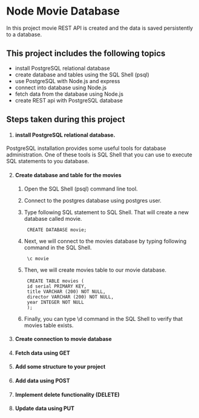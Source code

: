 
# Node Movie Database


In this project movie REST API is created and the data is saved persistently to a database.



## This project includes the following topics

- install PostgreSQL relational database
- create database and tables using the SQL Shell (psql)
- use PostgreSQL with Node.js and express
- connect into database using Node.js
- fetch data from the database using Node.js
- create REST api with PostgreSQL database


## Steps taken during this project
1. #### install PostgreSQL relational database. 
  PostgreSQL installation provides some useful tools for database administration. One of these tools is SQL Shell that you can use to execute SQL statements to you database. 

2. #### Create database and table for the movies
    1. Open the SQL Shell (psql) command line tool.
    2. Connect to the postgres database using postgres user.
    3. Type following SQL statement to SQL Shell. That will create a new database called movie.
    
            CREATE DATABASE movie;

    4. Next, we will connect to the movies database by typing following command in the SQL Shell.

            \c movie
    5. Then, we will create movies table to our movie database. 

            CREATE TABLE movies (
            id serial PRIMARY KEY,
            title VARCHAR (200) NOT NULL,
            director VARCHAR (200) NOT NULL, 
            year INTEGER NOT NULL 
            );
    6. Finally, you can type \d command in the SQL Shell to verify that movies table exists.

3. #### Create connection to movie database

4. #### Fetch data using GET
5. #### Add some structure to your project


6. #### Add data using POST
7. #### Implement delete functionality (DELETE)
8. #### Update data using PUT
